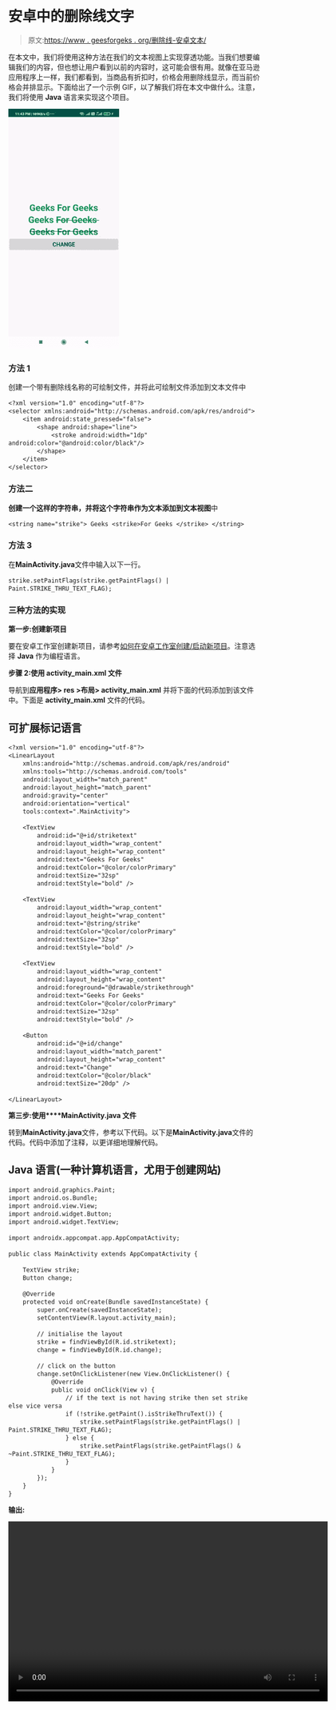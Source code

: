 # 安卓中的删除线文字

> 原文:[https://www . geesforgeks . org/删除线-安卓文本/](https://www.geeksforgeeks.org/strikethrough-text-in-android/)

在本文中，我们将使用这种方法在我们的文本视图上实现穿透功能。当我们想要编辑我们的内容，但也想让用户看到以前的内容时，这可能会很有用。就像在亚马逊应用程序上一样，我们都看到，当商品有折扣时，价格会用删除线显示，而当前价格会并排显示。下面给出了一个示例 GIF，以了解我们将在本文中做什么。注意，我们将使用 **Java** 语言来实现这个项目。

![Strikethrough Text in Android Sample GIF](img/31521f9b7473831f990f9642690e2969.png)

### **方法 1**

创建一个带有删除线名称的可绘制文件，并将此可绘制文件添加到文本文件中

```
<?xml version="1.0" encoding="utf-8"?>
<selector xmlns:android="http://schemas.android.com/apk/res/android">
    <item android:state_pressed="false">
        <shape android:shape="line">
            <stroke android:width="1dp" android:color="@android:color/black"/>
        </shape>
    </item>
</selector>
```

### **方法二**

**创建一个这样的字符串，并将这个字符串作为文本添加到文本视图**中

```
<string name="strike"> Geeks <strike>For Geeks </strike> </string>
```

### **方法 3**

在**MainActivity.java**文件中输入以下一行。

```
strike.setPaintFlags(strike.getPaintFlags() | Paint.STRIKE_THRU_TEXT_FLAG);
```

### 三种方法的实现

**第一步:创建新项目**

要在安卓工作室创建新项目，请参考[如何在安卓工作室创建/启动新项目](https://www.geeksforgeeks.org/android-how-to-create-start-a-new-project-in-android-studio/)。注意选择 **Java** 作为编程语言。

**步骤 2:使用 activity_main.xml 文件**

导航到**应用程序> res >布局> activity_main.xml** 并将下面的代码添加到该文件中。下面是 **activity_main.xml** 文件的代码。

## 可扩展标记语言

```
<?xml version="1.0" encoding="utf-8"?>
<LinearLayout
    xmlns:android="http://schemas.android.com/apk/res/android"
    xmlns:tools="http://schemas.android.com/tools"
    android:layout_width="match_parent"
    android:layout_height="match_parent"
    android:gravity="center"
    android:orientation="vertical"
    tools:context=".MainActivity">

    <TextView
        android:id="@+id/striketext"
        android:layout_width="wrap_content"
        android:layout_height="wrap_content"
        android:text="Geeks For Geeks"
        android:textColor="@color/colorPrimary"
        android:textSize="32sp"
        android:textStyle="bold" />

    <TextView
        android:layout_width="wrap_content"
        android:layout_height="wrap_content"
        android:text="@string/strike"
        android:textColor="@color/colorPrimary"
        android:textSize="32sp"
        android:textStyle="bold" />

    <TextView
        android:layout_width="wrap_content"
        android:layout_height="wrap_content"
        android:foreground="@drawable/strikethrough"
        android:text="Geeks For Geeks"
        android:textColor="@color/colorPrimary"
        android:textSize="32sp"
        android:textStyle="bold" />

    <Button
        android:id="@+id/change"
        android:layout_width="match_parent"
        android:layout_height="wrap_content"
        android:text="Change"
        android:textColor="@color/black"
        android:textSize="20dp" />

</LinearLayout>
```

**第三步:使用****MainActivity.java 文件**

转到**MainActivity.java**文件，参考以下代码。以下是**MainActivity.java**文件的代码。代码中添加了注释，以更详细地理解代码。

## Java 语言(一种计算机语言，尤用于创建网站)

```
import android.graphics.Paint;
import android.os.Bundle;
import android.view.View;
import android.widget.Button;
import android.widget.TextView;

import androidx.appcompat.app.AppCompatActivity;

public class MainActivity extends AppCompatActivity {

    TextView strike;
    Button change;

    @Override
    protected void onCreate(Bundle savedInstanceState) {
        super.onCreate(savedInstanceState);
        setContentView(R.layout.activity_main);

        // initialise the layout
        strike = findViewById(R.id.striketext);
        change = findViewById(R.id.change);

        // click on the button
        change.setOnClickListener(new View.OnClickListener() {
            @Override
            public void onClick(View v) {
                // if the text is not having strike then set strike else vice versa
                if (!strike.getPaint().isStrikeThruText()) {
                    strike.setPaintFlags(strike.getPaintFlags() | Paint.STRIKE_THRU_TEXT_FLAG);
                } else {
                    strike.setPaintFlags(strike.getPaintFlags() & ~Paint.STRIKE_THRU_TEXT_FLAG);
                }
            }
        });
    }
}
```

**输出:**

<video class="wp-video-shortcode" id="video-594985-1" width="640" height="360" preload="metadata" controls=""><source type="video/mp4" src="https://media.geeksforgeeks.org/wp-content/uploads/20210420234733/striket.mp4?_=1">[https://media.geeksforgeeks.org/wp-content/uploads/20210420234733/striket.mp4](https://media.geeksforgeeks.org/wp-content/uploads/20210420234733/striket.mp4)</video>